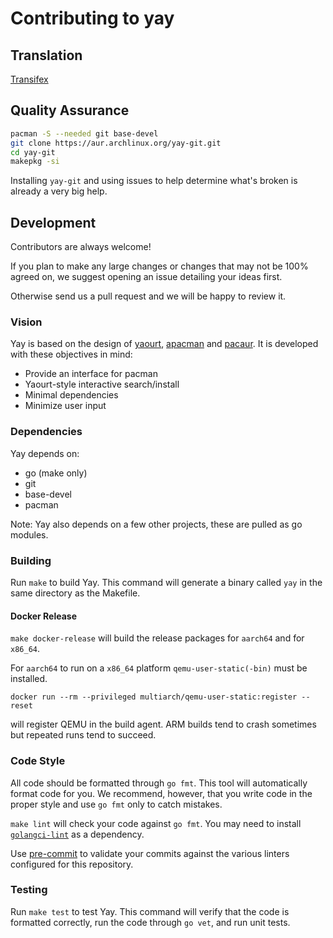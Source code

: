 # Contributing to yay

## Translation

[Transifex](https://www.transifex.com/yay-1/yay/)

## Quality Assurance

```sh
pacman -S --needed git base-devel
git clone https://aur.archlinux.org/yay-git.git
cd yay-git
makepkg -si
```

Installing `yay-git` and using issues to help determine what's broken is already
a very big help.

## Development

Contributors are always welcome!

If you plan to make any large changes or changes that may not be 100% agreed
on, we suggest opening an issue detailing your ideas first.

Otherwise send us a pull request and we will be happy to review it.

### Vision

Yay is based on the design of [yaourt](https://github.com/archlinuxfr/yaourt), [apacman](https://github.com/oshazard/apacman) and [pacaur](https://github.com/rmarquis/pacaur). It is developed with these objectives in mind:

- Provide an interface for pacman
- Yaourt-style interactive search/install
- Minimal dependencies
- Minimize user input

### Dependencies

Yay depends on:

- go (make only)
- git
- base-devel
- pacman

Note: Yay also depends on a few other projects, these are pulled as go modules.

### Building

Run `make` to build Yay. This command will generate a binary called `yay` in
the same directory as the Makefile.

#### Docker Release

`make docker-release` will build the release packages for `aarch64` and for `x86_64`.

For `aarch64` to run on a `x86_64` platform `qemu-user-static(-bin)` must be
installed.

```
docker run --rm --privileged multiarch/qemu-user-static:register --reset
```

will register QEMU in the build agent. ARM builds tend to crash sometimes but
repeated runs tend to succeed.

### Code Style

All code should be formatted through `go fmt`. This tool will automatically
format code for you. We recommend, however, that you write code in the proper
style and use `go fmt` only to catch mistakes.

`make lint` will check your code against `go fmt`. You may need to install
[`golangci-lint`] as a dependency.

Use [pre-commit](https://pre-commit.com/) to validate your commits against the various
linters configured for this repository.

### Testing

Run `make test` to test Yay. This command will verify that the code is
formatted correctly, run the code through `go vet`, and run unit tests.

[`golangci-lint`]: https://github.com/golangci/golangci-lint
